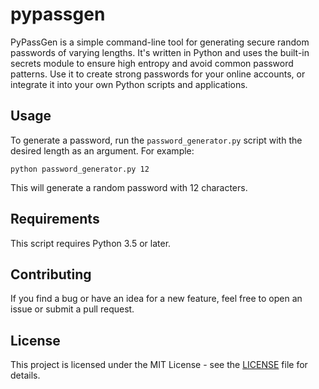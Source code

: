 # pypassgen
PyPassGen is a simple command-line tool for generating secure random passwords of varying lengths. It's written in Python and uses the built-in secrets module to ensure high entropy and avoid common password patterns. Use it to create strong passwords for your online accounts, or integrate it into your own Python scripts and applications.
 
## Usage

To generate a password, run the `password_generator.py` script with the desired length as an argument. For example:

```
python password_generator.py 12
```

This will generate a random password with 12 characters.

## Requirements

This script requires Python 3.5 or later.

## Contributing

If you find a bug or have an idea for a new feature, feel free to open an issue or submit a pull request.

## License

This project is licensed under the MIT License - see the [LICENSE](LICENSE) file for details.
